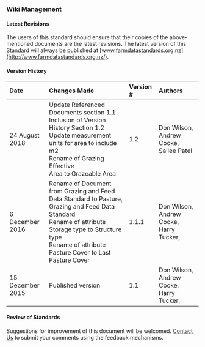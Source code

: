 ### Wiki Management

#### Latest Revisions
The users of this standard should ensure that their copies of the above-mentioned documents are the latest revisions. The latest version of this Standard will always be published at [www.farmdatastandards.org.nz](http://www.farmdatastandards.org.nz/). 


#### Version History
Date | Changes Made | Version # | Authors
:--- | :----------- | :-------- | :------
24 August 2018 | Update Referenced Documents section 1.1 <br> Inclusion of Version History Section 1.2 <br> Update measurement units for area to include m2 <br> Rename of Grazing Effective <br> Area to Grazeable Area | 1.2 | Don Wilson, Andrew Cooke, Sailee Patel 
6 December 2016	| Rename of Document from Grazing and Feed Data Standard to Pasture, Grazing and Feed Data Standard <br> Rename of attribute Storage type to Structure type <br> Rename of attribute Pasture Cover to Last Pasture Cover | 1.1.1 | Don Wilson, Andrew Cooke, Harry Tucker, 
15 December 2015 | Published version | 1.1 | Don Wilson, Andrew Cooke, Harry Tucker, 


#### Review of Standards
Suggestions for improvement of this document will be welcomed. [Contact Us](http://www.farmdatastandards.org.nz/contact/) to submit your comments using the feedback mechanisms. 
